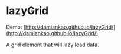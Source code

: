 lazyGrid
========

Demo: [http://damiankao.github.io/lazyGrid/](http://damiankao.github.io/lazyGrid/)

A grid element that will lazy load data.
